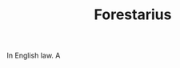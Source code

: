 ---
title: Forestarius
letter: F
permalink: "/definitions/bld-forestarius.html"
body: In English law. A
published_at: '2018-07-07'
source: Black's Law Dictionary 2nd Ed (1910)
layout: post
---